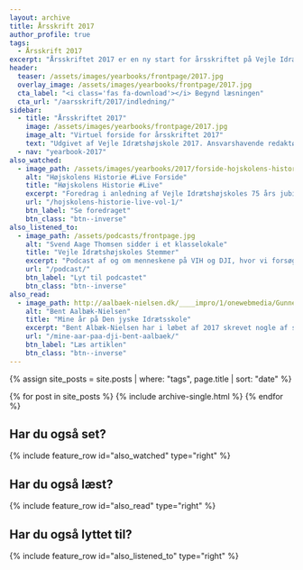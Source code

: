 ```yaml
---
layout: archive
title: Årsskrift 2017
author_profile: true
tags:
  - Årsskrift 2017
excerpt: "Årsskriftet 2017 er en ny start for årsskriftet på Vejle Idrætshøjskole, der har hvilet siden 2006. Men nu er vi klar igen."
header:
  teaser: /assets/images/yearbooks/frontpage/2017.jpg
  overlay_image: /assets/images/yearbooks/frontpage/2017.jpg
  cta_label: "<i class='fas fa-download'></i> Begynd læsningen"
  cta_url: "/aarsskrift/2017/indledning/"
sidebar:
  - title: "Årsskriftet 2017"
    image: /assets/images/yearbooks/frontpage/2017.jpg
    image_alt: "Virtuel forside for årsskriftet 2017"
    text: "Udgivet af Vejle Idrætshøjskole 2017. Ansvarshavende redaktør: Lars Olesen, viceforstander."
  - nav: "yearbook-2017"
also_watched:
  - image_path: /assets/images/yearbooks/2017/forside-hojskolens-historie-live.png
    alt: "Højskolens Historie #Live Forside"
    title: "Højskolens Historie #Live"
    excerpt: "Foredrag i anledning af Vejle Idrætshøjskoles 75 års jubilæum og Elevforeningens elevmøde 2017. I Vejle Idrætshøjskoles Historie #Live var der besøg på scenen af en masse af de personligheder, der har været med til at skabe højskolen."
    url: "/hojskolens-historie-live-vol-1/"
    btn_label: "Se foredraget"
    btn_class: "btn--inverse"
also_listened_to:
  - image_path: /assets/podcasts/frontpage.jpg
    alt: "Svend Aage Thomsen sidder i et klasselokale"
    title: "Vejle Idrætshøjskoles Stemmer"
    excerpt: "Podcast af og om menneskene på VIH og DJI, hvor vi forsøger at gøre os klogere på højskolen."
    url: "/podcast/"
    btn_label: "Lyt til podcastet"
    btn_class: "btn--inverse"
also_read:
  - image_path: http://aalbaek-nielsen.dk/____impro/1/onewebmedia/Gunner,%20Alice%20og%20jeg.jpg?etag=W%2F%223fc3-58f8cec7%22&sourceContentType=image%2Fjpeg&ignoreAspectRatio&resize=200%2B268&extract=0%2B0%2B199%2B267&quality=85
    alt: "Bent Aalbæk-Nielsen"
    title: "Mine år på Den jyske Idrætsskole"
    excerpt: "Bent Albæk-Nielsen har i løbet af 2017 skrevet nogle af sine erindringer, da han som søn af Rask Nielsen, medforstander sammen med Svend Aage Thomsen, som dreng var i Vejle."
    url: "/mine-aar-paa-dji-bent-aalbaek/"
    btn_label: "Læs artiklen"
    btn_class: "btn--inverse"
---
```


{% assign site_posts = site.posts | where: "tags", page.title | sort: "date" %}

<div class="grid__wrapper">

  {% for post in site_posts %}
    {% include archive-single.html %}
  {% endfor %}
  
   <h2>Har du også set?</h2>
    
   {% include feature_row id="also_watched" type="right" %}  
  
   <h2>Har du også læst?</h2>
    
   {% include feature_row id="also_read" type="right" %}

   <h2>Har du også lyttet til?</h2>
    
   {% include feature_row id="also_listened_to" type="right" %}

</div>
